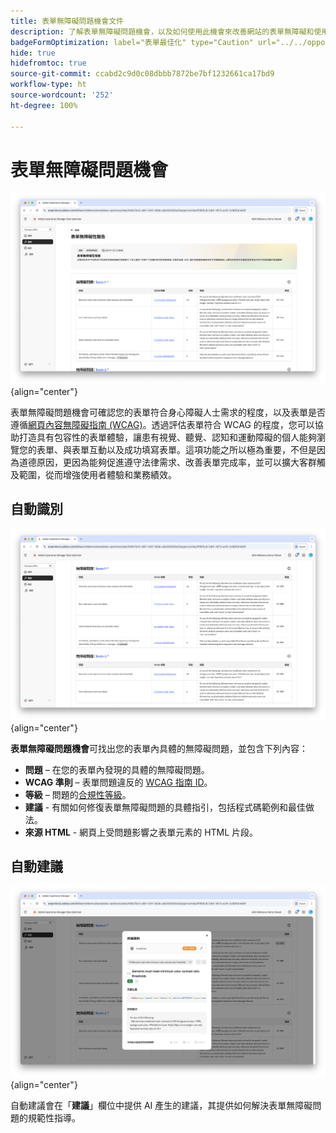 ```yaml
---
title: 表單無障礙問題機會文件
description: 了解表單無障礙問題機會，以及如何使用此機會來改善網站的表單無障礙和使用者體驗。
badgeFormOptimization: label="表單最佳化" type="Caution" url="../../opportunity-types/form-optimization.md" tooltip="表單最佳化"
hide: true
hidefromtoc: true
source-git-commit: ccabd2c9d0c08dbbb7872be7bf1232661ca17bd9
workflow-type: ht
source-wordcount: '252'
ht-degree: 100%

---
```



# 表單無障礙問題機會

![表單無障礙問題機會](./assets/forms-accessibility-issues/hero.png){align="center"}

表單無障礙問題機會可確認您的表單符合身心障礙人士需求的程度，以及表單是否遵循[網頁內容無障礙指南 (WCAG)](https://www.w3.org/TR/WCAG21/)。透過評估表單符合 WCAG 的程度，您可以協助打造具有包容性的表單體驗，讓患有視覺、聽覺、認知和運動障礙的個人能夠瀏覽您的表單、與表單互動以及成功填寫表單。這項功能之所以極為重要，不但是因為道德原因，更因為能夠促進遵守法律需求、改善表單完成率，並可以擴大客群觸及範圍，從而增強使用者體驗和業務績效。

## 自動識別

![自動識別表單無障礙問題](./assets/forms-accessibility-issues/auto-identify.png){align="center"}

**表單無障礙問題機會**&#x200B;可找出您的表單內具體的無障礙問題，並包含下列內容：

* **問題** – 在您的表單內發現的具體的無障礙問題。
* **WCAG 準則** – 表單問題違反的 [WCAG 指南 ID](https://www.w3.org/TR/WCAG21/)。
* **等級** – 問題的[合規性等級](https://www.w3.org/WAI/WCAG21/Understanding/conformance#levels)。
* **建議** - 有關如何修復表單無障礙問題的具體指引，包括程式碼範例和最佳做法。
* **來源 HTML** - 網頁上受問題影響之表單元素的 HTML 片段。

## 自動建議

![自動建議表單無障礙問題](./assets/forms-accessibility-issues/auto-suggest.png){align="center"}

自動建議會在「**建議**」欄位中提供 AI 產生的建議，其提供如何解決表單無障礙問題的規範性指導。

<!-- 

## Auto-optimize

[!BADGE Ultimate]{type=Positive tooltip="Ultimate"}

![Auto-optimize forms accessibility issues](./assets/accessibility-issues/auto-optimize.png){align="center"}

Sites Optimizer Ultimate adds the ability to deploy auto-optimization for the form accessibility issues found.

>[!BEGINTABS]

>[!TAB Deploy optimization]

{{auto-optimize-deploy-optimization-slack}}

>[!TAB Request approval]

{{auto-optimize-request-approval}}

>[!ENDTABS]
-->

